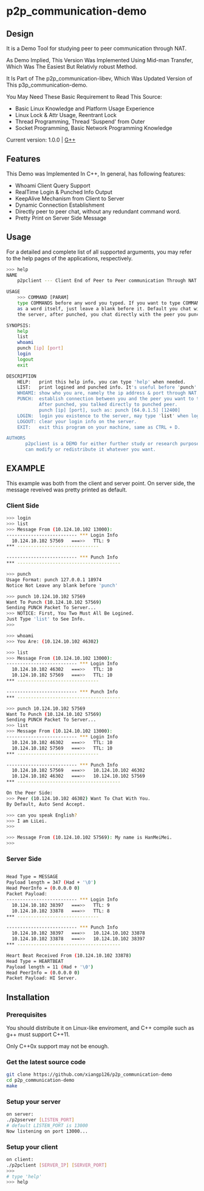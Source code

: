 # p2p_communication-demo

## Design

It is a Demo Tool for studying peer to peer communication through NAT. 

As Demo Implied, This Version Was Implemented Using Mid-man Transfer, Which Was The Easiest But 
Relativly robust Method.

It Is Part of The p2p_communication-libev, Which Was Updated Version of This p3p_communication-demo.

You May Need These Basic Requirement to Read This Source:

* Basic Linux Knowledge and Platform Usage Experience
* Linux Lock & Attr Usage, Reentrant Lock
* Thread Programming, Thread 'Suspend' from Outer
* Socket Programming, Basic Network Programming Knowledge

Current version: 1.0.0 | [G++](http://www.cprogramming.com/g++.html)

## Features

This Demo was Implemented In C++, In general, has following features:

* Whoami Client Query Support
* RealTime Login & Punched Info Output
* KeepAlive Mechanism from Client to Server
* Dynamic Connection Establishment
* Directly peer to peer chat, without any redundant command word.
* Pretty Print on Server Side Message

## Usage

For a detailed and complete list of all supported arguments,
you may refer to the help pages of the applications, respectively.

```bash
>>> help
NAME
    p2pclient --- Client End of Peer to Peer communication Through NAT

USAGE
    >>> COMMAND [PARAM]
    type COMMANDS before any word you typed. If you want to type COMMANDS
    as a word itself, just leave a blank before it. Default you chat with
    the server, after punched, you chat directly with the peer you punched.

SYNOPSIS:
    help
    list
    whoami
    punch [ip] [port]
    login
    logout
    exit

DESCRIPTION
    HELP:   print this help info, you can type 'help' when needed.
    LIST:   print logined and punched info. It's useful before 'punch'.
    WHOAMI: show who you are, namely the ip address & port through NAT.
    PUNCH:  establish connection between you and the peer you want to talk with.
            After punched, you talked directly to punched peer.
            punch [ip] [port], such as: punch [64.0.1.5] [12400]
    LOGIN:  login you existence to the server, may type 'list' when logined.
    LOGOUT: clear your login info on the server.
    EXIT:   exit this program on your machine, same as CTRL + D.

AUTHORS
       p2pclient is a DEMO for either further study or research purpose, you
       can modify or redistribute it whatever you want.

```

## EXAMPLE

This example was both from the client and server point.
On server side, the message reveived was pretty printed as default. 

### Client Side

```bash
>>> login
>>> list
>>> Message From (10.124.10.102 13000):
-------------------------- *** Login Info
  10.124.10.102 57569   ===>>   TTL: 9
*** ------------------------------

-------------------------- *** Punch Info
*** --------------------------------------

>>> punch
Usage Format: punch 127.0.0.1 18974
Notice Not Leave any blank before 'punch'

>>> punch 10.124.10.102 57569
Want To Punch (10.124.10.102 57569)
Sending PUNCH Packet To Server...
>>> NOTICE: First, You Two Must All Be Logined.
Just Type 'list' to See Info.
>>>

>>> whoami
>>> You Are: (10.124.10.102 46302)

>>> list
>>> Message From (10.124.10.102 13000):
-------------------------- *** Login Info
  10.124.10.102 46302   ===>>   TTL: 10
  10.124.10.102 57569   ===>>   TTL: 10
*** ------------------------------

-------------------------- *** Punch Info
*** --------------------------------------

>>> punch 10.124.10.102 57569
Want To Punch (10.124.10.102 57569)
Sending PUNCH Packet To Server...
>>> list
>>> Message From (10.124.10.102 13000):
-------------------------- *** Login Info
  10.124.10.102 46302   ===>>   TTL: 10
  10.124.10.102 57569   ===>>   TTL: 10
*** ------------------------------

-------------------------- *** Punch Info
  10.124.10.102 57569   ===>>   10.124.10.102 46302
  10.124.10.102 46302   ===>>   10.124.10.102 57569
*** --------------------------------------

On the Peer Side:
>>> Peer (10.124.10.102 46302) Want To Chat With You.
By Default, Auto Send Accept.

>>> can you speak English?
>>> I am LiLei.
>>>

>>> Message From (10.124.10.102 57569): My name is HanMeiMei.
>>>

```

### Server Side

```bash

Head Type = MESSAGE
Payload length = 347 (Had + '\0')
Head PeerInfo = (0.0.0.0 0)
Packet Payload:
-------------------------- *** Login Info
  10.124.10.102 38397   ===>>   TTL: 9
  10.124.10.102 33878   ===>>   TTL: 8
*** ------------------------------

-------------------------- *** Punch Info
  10.124.10.102 38397   ===>>   10.124.10.102 33878
  10.124.10.102 33878   ===>>   10.124.10.102 38397
*** --------------------------------------

Heart Beat Received From (10.124.10.102 33878)
Head Type = HEARTBEAT
Payload length = 11 (Had + '\0')
Head PeerInfo = (0.0.0.0 0)
Packet Payload: HI Server.

```

## Installation

### Prerequisites

You should distribute it on Linux-like enviroment, and C++ compile such as g++
must support C++11.

Only C++0x support may not be enough.

### Get the latest source code

```bash
git clone https://github.com/xiangp126/p2p_communication-demo
cd p2p_communication-demo
make
```

### Setup your server

```bash
on server:
./p2pserver [LISTEN_PORT]
# default LISTEN_PORT is 13000
Now listening on port 13000...
```

### Setup your client

```bash
on client:
./p2pclient [SERVER_IP] [SERVER_PORT]
>>> 
# type 'help' 
>>> help

```

